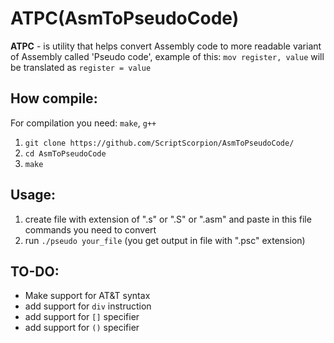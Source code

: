 # ATPC(AsmToPseudoCode)
**ATPC** - is utility that helps convert Assembly code to more readable variant of Assembly called 'Pseudo code', example of this: `mov register, value` will be translated as `register = value`

## How compile:
  For compilation you need: `make`, `g++`
1. `git clone https://github.com/ScriptScorpion/AsmToPseudoCode/`
2. `cd AsmToPseudoCode`
3. `make`

## Usage:
1. create file with extension of ".s" or ".S" or ".asm" and paste in this file commands you need to convert
2. run `./pseudo your_file` (you get output in file with ".psc" extension) 


## TO-DO:
* Make support for AT&T syntax
* add support for `div` instruction
* add support for `[]` specifier
* add support for `()` specifier
